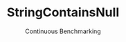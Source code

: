 ---
layout: default
title: StringContainsNull
subtitle: Continuous Benchmarking
selected: String
expanded: Benchmarking
benchmark: /individual_results/StringContainsNull.html
---